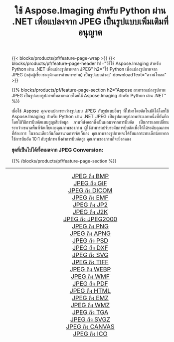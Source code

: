 ﻿---
title: ใช้ Aspose.Imaging สำหรับ Python ผ่าน .NET เพื่อแปลงจาก JPEG เป็นรูปแบบเพิ่มเติมที่อนุญาต 
weight: 3920
url: /th/python-net/conversion/from/jpeg/ 
lang: th
langdirlevel: 2
locales: zh-hans,ja,it,ru,de,es,fr,nl,id,lt,pl,pt,vi,tr,ko,zh-hant,ar,hi,th,sv,cs,uk,he
description: คุณสามารถแปลงจาก JPEG(กลุ่มผู้เชี่ยวชาญด้านการถ่ายภาพร่วม) เป็นรูปแบบต่างๆ ได้อย่างรวดเร็วโดยใช้ Aspose.Imaging สำหรับ Python ผ่าน .NET
---

{{< blocks/products/pf/feature-page-wrap >}}
{{< blocks/products/pf/feature-page-header h1="วิธีใช้ Aspose.Imaging สำหรับ Python ผ่าน .NET เพื่อแปลงรูปภาพจาก JPEG" h2="ใช้ Python เพื่อแปลงรูปภาพจาก JPEG (กลุ่มผู้เชี่ยวชาญด้านการถ่ายภาพร่วม) เป็นรูปแบบต่างๆ" downloadText="ดาวน์โหลด" >}}


{{% blocks/products/pf/feature-page-section  h2="Aspose สามารถแปลงรูปภาพ JPEG เป็นรูปแบบรูปภาพที่หลากหลายโดยใช้ Aspose.Imaging สำหรับ Python ผ่าน .NET" %}}
<p align=justify>เมื่อใช้ Aspose คุณจะแปลงระหว่างรูปแบบ JPEG กับรูปแบบอื่นๆ ที่ให้มาโดยอัตโนมัติได้โดยใช้ Aspose.Imaging สำหรับ Python ผ่าน .NET JPEG เป็นรูปแบบรูปภาพประเภทหนึ่งที่บันทึกโดยใช้วิธีการบีบอัดแบบสูญเสียข้อมูล ภาพที่ส่งออกซึ่งเป็นผลมาจากการบีบอัด เป็นการแลกเปลี่ยนระหว่างขนาดพื้นที่จัดเก็บและคุณภาพของภาพ ผู้ใช้สามารถปรับระดับการบีบอัดเพื่อให้ได้ระดับคุณภาพที่ต้องการ ในขณะเดียวกันก็ลดขนาดการจัดเก็บลง คุณภาพของรูปภาพจะได้รับผลกระทบเล็กน้อยหากใช้การบีบอัด 10:1 กับรูปภาพ ยิ่งค่าการบีบอัดสูง คุณภาพของภาพก็จะยิ่งลดลง</p>
<h3 style="margin-top:16px;">
ชุดที่เป็นไปได้ทั้งหมดจาก JPEG Conversion:
</h3>
{{% /blocks/products/pf/feature-page-section %}}
<div class="container-fluid productfamilypage bg-gray">
    <div class="convertypes bg-gray agp-content section">
        <div class="container">
		<hr style="margin-left:-20px;"/>
		<div class="row other-converters" style="gap: 10px;font-size: 19px;text-align:center;">
		    <div class='col-md-3 other-converter remove-lp remove-rp'><a href="/imaging/th/python-net/conversion/jpeg-to-bmp/" style="padding:15px;">JPEG ถึง BMP</a></div><div class='col-md-3 other-converter remove-lp remove-rp'><a href="/imaging/th/python-net/conversion/jpeg-to-gif/" style="padding:15px;">JPEG ถึง GIF</a></div><div class='col-md-3 other-converter remove-lp remove-rp'><a href="/imaging/th/python-net/conversion/jpeg-to-dicom/" style="padding:15px;">JPEG ถึง DICOM</a></div><div class='col-md-3 other-converter remove-lp remove-rp'><a href="/imaging/th/python-net/conversion/jpeg-to-emf/" style="padding:15px;">JPEG ถึง EMF</a></div><div class='col-md-3 other-converter remove-lp remove-rp'><a href="/imaging/th/python-net/conversion/jpeg-to-jp2/" style="padding:15px;">JPEG ถึง JP2</a></div><div class='col-md-3 other-converter remove-lp remove-rp'><a href="/imaging/th/python-net/conversion/jpeg-to-j2k/" style="padding:15px;">JPEG ถึง J2K</a></div><div class='col-md-3 other-converter remove-lp remove-rp'><a href="/imaging/th/python-net/conversion/jpeg-to-jpeg2000/" style="padding:15px;">JPEG ถึง JPEG2000</a></div><div class='col-md-3 other-converter remove-lp remove-rp'><a href="/imaging/th/python-net/conversion/jpeg-to-png/" style="padding:15px;">JPEG ถึง PNG</a></div><div class='col-md-3 other-converter remove-lp remove-rp'><a href="/imaging/th/python-net/conversion/jpeg-to-apng/" style="padding:15px;">JPEG ถึง APNG</a></div><div class='col-md-3 other-converter remove-lp remove-rp'><a href="/imaging/th/python-net/conversion/jpeg-to-psd/" style="padding:15px;">JPEG ถึง PSD</a></div><div class='col-md-3 other-converter remove-lp remove-rp'><a href="/imaging/th/python-net/conversion/jpeg-to-dxf/" style="padding:15px;">JPEG ถึง DXF</a></div><div class='col-md-3 other-converter remove-lp remove-rp'><a href="/imaging/th/python-net/conversion/jpeg-to-svg/" style="padding:15px;">JPEG ถึง SVG</a></div><div class='col-md-3 other-converter remove-lp remove-rp'><a href="/imaging/th/python-net/conversion/jpeg-to-tiff/" style="padding:15px;">JPEG ถึง TIFF</a></div><div class='col-md-3 other-converter remove-lp remove-rp'><a href="/imaging/th/python-net/conversion/jpeg-to-webp/" style="padding:15px;">JPEG ถึง WEBP</a></div><div class='col-md-3 other-converter remove-lp remove-rp'><a href="/imaging/th/python-net/conversion/jpeg-to-wmf/" style="padding:15px;">JPEG ถึง WMF</a></div><div class='col-md-3 other-converter remove-lp remove-rp'><a href="/imaging/th/python-net/conversion/jpeg-to-pdf/" style="padding:15px;">JPEG ถึง PDF</a></div><div class='col-md-3 other-converter remove-lp remove-rp'><a href="/imaging/th/python-net/conversion/jpeg-to-html/" style="padding:15px;">JPEG ถึง HTML</a></div><div class='col-md-3 other-converter remove-lp remove-rp'><a href="/imaging/th/python-net/conversion/jpeg-to-emz/" style="padding:15px;">JPEG ถึง EMZ</a></div><div class='col-md-3 other-converter remove-lp remove-rp'><a href="/imaging/th/python-net/conversion/jpeg-to-wmz/" style="padding:15px;">JPEG ถึง WMZ</a></div><div class='col-md-3 other-converter remove-lp remove-rp'><a href="/imaging/th/python-net/conversion/jpeg-to-tga/" style="padding:15px;">JPEG ถึง TGA</a></div><div class='col-md-3 other-converter remove-lp remove-rp'><a href="/imaging/th/python-net/conversion/jpeg-to-svgz/" style="padding:15px;">JPEG ถึง SVGZ</a></div><div class='col-md-3 other-converter remove-lp remove-rp'><a href="/imaging/th/python-net/conversion/jpeg-to-canvas/" style="padding:15px;">JPEG ถึง CANVAS</a></div><div class='col-md-3 other-converter remove-lp remove-rp'><a href="/imaging/th/python-net/conversion/jpeg-to-ico/" style="padding:15px;">JPEG ถึง ICO</a></div>
                </div>
        </div>
    </div>
</div>
<br/>

